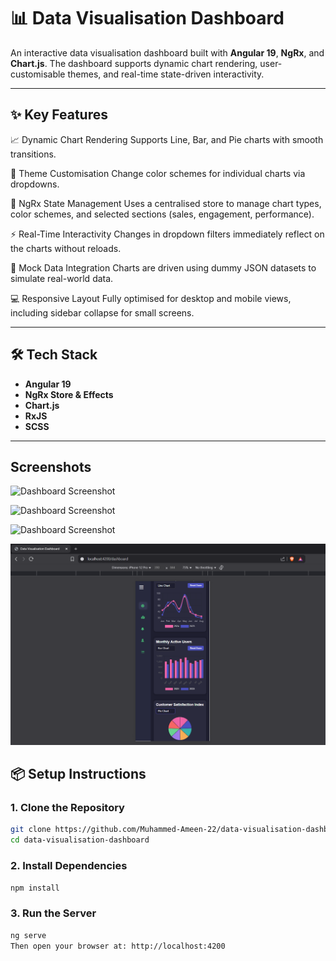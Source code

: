 # 📊 Data Visualisation Dashboard

An interactive data visualisation dashboard built with **Angular 19**, **NgRx**, and **Chart.js**. The dashboard supports dynamic chart rendering, user-customisable themes, and real-time state-driven interactivity.

---

## ✨ Key Features
📈 Dynamic Chart Rendering
Supports Line, Bar, and Pie charts with smooth transitions.

🎨 Theme Customisation
Change color schemes for individual charts via dropdowns.

🧠 NgRx State Management
Uses a centralised store to manage chart types, color schemes, and selected sections (sales, engagement, performance).

⚡ Real-Time Interactivity
Changes in dropdown filters immediately reflect on the charts without reloads.

🧪 Mock Data Integration
Charts are driven using dummy JSON datasets to simulate real-world data.

💻 Responsive Layout
Fully optimised for desktop and mobile views, including sidebar collapse for small screens.

---

## 🛠 Tech Stack

- **Angular 19**
- **NgRx Store & Effects**
- **Chart.js**
- **RxJS**
- **SCSS**

---
##  Screenshots
![Dashboard Screenshot](src/assets/images/screenshots/Screenshot(6).png)

![Dashboard Screenshot](src/assets/images/screenshots/Screenshot(7).png)

![Dashboard Screenshot](src/assets/images/screenshots/Screenshot(3).png)

![Dashboard Screenshot](src/assets/images/screenshots/mobile-screen.png)

## 📦 Setup Instructions

### 1. Clone the Repository

```bash
git clone https://github.com/Muhammed-Ameen-22/data-visualisation-dashboard.git
cd data-visualisation-dashboard
````
### 2. Install Dependencies

```bash
npm install
````
### 3. Run the Server

```bash
ng serve
Then open your browser at: http://localhost:4200
```

